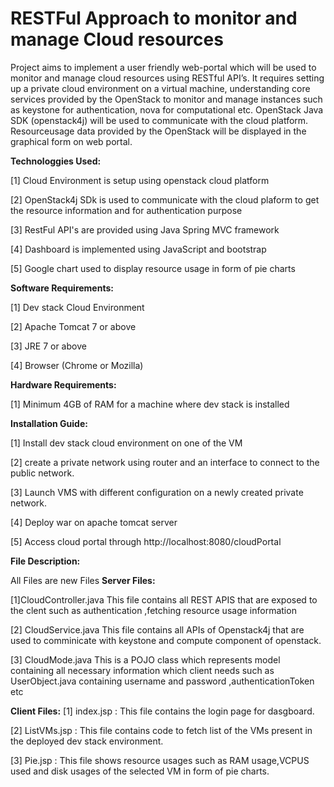 # RESTFul Approach to monitor and manage Cloud resources

Project aims to implement a user friendly web-portal which will be used to monitor and manage cloud resources using RESTful API’s. It requires setting up a private cloud environment on a virtual machine, understanding core services provided by the OpenStack to monitor and manage instances such as keystone for authentication, nova for computational etc. OpenStack Java SDK (openstack4j) will be used to communicate with the cloud platform. Resourceusage data provided by the OpenStack will be displayed in the graphical form on web portal.


<b>Technologgies Used: </b>                                                                                                                      

[1] Cloud Environment is setup using openstack cloud platform<br>                                                             

[2] OpenStack4j SDk is used to communicate with the cloud plaform to get the resource information and for authentication purpose<br>           

[3] RestFul API's are provided using Java Spring MVC framework <br>                                                           

[4] Dashboard is implemented using JavaScript and bootstrap<br>

[5] Google chart used to display resource usage in form of pie charts<br>



<b>Software Requirements:</b>



[1] Dev stack Cloud Environment<br>

[2] Apache Tomcat 7 or above<br>

[3] JRE 7 or above<br>

[4] Browser (Chrome or Mozilla)<br>



<b>Hardware Requirements:</b>



[1] Minimum 4GB of RAM for a machine where dev stack is installed




<b>Installation Guide:</b>



[1] Install dev stack cloud environment on one of the VM<br>

[2] create a private network using router and an interface to connect to the public network.<br>

[3] Launch VMS with different configuration on a newly created private network.<br>

[4] Deploy war on apache tomcat server<br>

[5] Access cloud portal through http://localhost:8080/cloudPortal <br>



<b>File Description:</b>

All Files are new Files
<b>Server Files:</b>

[1]CloudController.java
This file contains all REST APIS that are exposed to the clent such as authentication ,fetching resource usage information

[2] CloudService.java
This file contains all APIs of Openstack4j that are used to comminicate with keystone and compute component of openstack.

[3] CloudMode.java
This is a POJO class which represents model containing all necessary information which client needs such as UserObject.java containing username and password ,authenticationToken etc

<b>Client Files:</b>
[1] index.jsp : This file contains the login page for dasgboard.

[2] ListVMs.jsp : This file contains code to fetch list of the VMs present in the deployed dev stack environment.

[3] Pie.jsp : This file shows resource usages such as RAM usage,VCPUS used and disk usages of the selected VM in form of pie charts. 








